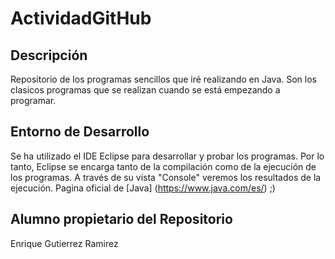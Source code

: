 # ActividadGitHub
## Descripción
Repositorio de los programas sencillos que iré realizando en Java. Son los clasicos programas que se realizan cuando se está empezando a programar.
## Entorno de Desarrollo
Se ha utilizado el IDE Eclipse para desarrollar y probar los programas. Por lo tanto, Eclipse se encarga tanto de la compilación como de la ejecución de los programas.
A través de su vista "Console" veremos los resultados de la ejecución.
Pagina oficial de [Java] (https://www.java.com/es/) ;) 
## Alumno propietario del Repositorio
Enrique Gutierrez Ramirez
